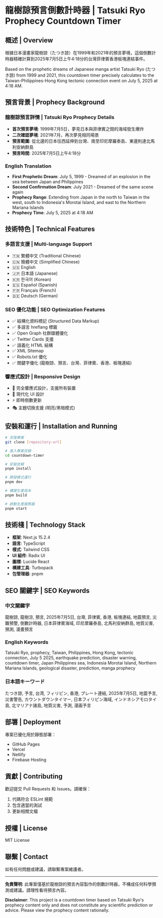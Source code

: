 # 龍樹諒預言倒數計時器 | Tatsuki Ryo Prophecy Countdown Timer

## 概述 | Overview

根據日本漫畫家龍樹諒（たつき諒）在1999年和2021年的預言夢境，這個倒數計時器精確計算到2025年7月5日上午4:18分的台灣菲律賓香港板塊連結事件。

Based on the prophetic dreams of Japanese manga artist Tatsuki Ryo (たつき諒) from 1999 and 2021, this countdown timer precisely calculates to the Taiwan-Philippines-Hong Kong tectonic connection event on July 5, 2025 at 4:18 AM.

## 預言背景 | Prophecy Background

### 龍樹諒預言詳情 | Tatsuki Ryo Prophecy Details

- **首次預言夢境**: 1999年7月5日，夢見日本與菲律賓之間的海域發生爆炸
- **二次確認夢境**: 2021年7月，再次夢見相同場景
- **預言範圍**: 從北邊的日本往西延伸到台灣、南至印尼摩羅泰島、東邊則達北馬利安納群島
- **預言時間**: 2025年7月5日上午4:18分

### English Translation
- **First Prophetic Dream**: July 5, 1999 - Dreamed of an explosion in the sea between Japan and Philippines
- **Second Confirmation Dream**: July 2021 - Dreamed of the same scene again
- **Prophecy Range**: Extending from Japan in the north to Taiwan in the west, south to Indonesia's Morotai Island, and east to the Northern Mariana Islands
- **Prophecy Time**: July 5, 2025 at 4:18 AM

## 技術特色 | Technical Features

### 多語言支援 | Multi-language Support
- 🇹🇼 繁體中文 (Traditional Chinese)
- 🇨🇳 簡體中文 (Simplified Chinese) 
- 🇺🇸 English
- 🇯🇵 日本語 (Japanese)
- 🇰🇷 한국어 (Korean)
- 🇪🇸 Español (Spanish)
- 🇫🇷 Français (French)
- 🇩🇪 Deutsch (German)

### SEO 優化功能 | SEO Optimization Features
- ✅ 結構化資料標記 (Structured Data Markup)
- ✅ 多語言 hreflang 標籤
- ✅ Open Graph 社群媒體優化
- ✅ Twitter Cards 支援
- ✅ 語義化 HTML 結構
- ✅ XML Sitemap
- ✅ Robots.txt 優化
- ✅ 關鍵字優化 (龍樹諒、預言、台灣、菲律賓、香港、板塊連結)

### 響應式設計 | Responsive Design
- 📱 完全響應式設計，支援所有裝置
- 🎨 現代化 UI 設計
- ⚡ 即時倒數更新
- 🎭 主題切換支援 (明亮/黑暗模式)

## 安裝和運行 | Installation and Running

```bash
# 克隆專案
git clone [repository-url]

# 進入專案目錄
cd countdown-timer

# 安裝依賴
pnpm install

# 開發模式運行
pnpm dev

# 構建生產版本
pnpm build

# 啟動生產服務器
pnpm start
```

## 技術棧 | Technology Stack

- **框架**: Next.js 15.2.4
- **語言**: TypeScript
- **樣式**: Tailwind CSS
- **UI 組件**: Radix UI
- **圖標**: Lucide React
- **構建工具**: Turbopack
- **包管理器**: pnpm

## SEO 關鍵字 | SEO Keywords

### 中文關鍵字
龍樹諒, 龍樹涼, 預言, 2025年7月5日, 台灣, 菲律賓, 香港, 板塊連結, 地震預言, 災難預警, 倒數計時器, 日本菲律賓海域, 印尼摩羅泰島, 北馬利安納群島, 地質災害, 預測, 漫畫預言

### English Keywords
Tatsuki Ryo, prophecy, Taiwan, Philippines, Hong Kong, tectonic connection, July 5 2025, earthquake prediction, disaster warning, countdown timer, Japan Philippines sea, Indonesia Morotai Island, Northern Mariana Islands, geological disaster, prediction, manga prophecy

### 日本語キーワード
たつき諒, 予言, 台湾, フィリピン, 香港, プレート連結, 2025年7月5日, 地震予言, 災害警告, カウントダウンタイマー, 日本フィリピン海域, インドネシアモロタイ島, 北マリアナ諸島, 地質災害, 予測, 漫画予言

## 部署 | Deployment

專案已優化用於靜態部署：
- GitHub Pages
- Vercel
- Netlify
- Firebase Hosting

## 貢獻 | Contributing

歡迎提交 Pull Requests 和 Issues。請確保：
1. 代碼符合 ESLint 規範
2. 包含適當的測試
3. 更新相關文檔

## 授權 | License

MIT License

## 聯繫 | Contact

如有任何問題或建議，請聯繫專案維護者。

---

**免責聲明**: 此專案僅基於龍樹諒的預言內容製作的倒數計時器，不構成任何科學預測或建議。請理性看待預言內容。

**Disclaimer**: This project is a countdown timer based on Tatsuki Ryo's prophecy content only and does not constitute any scientific prediction or advice. Please view the prophecy content rationally.
